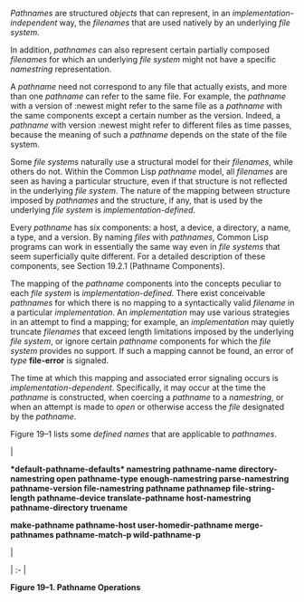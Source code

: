 
 



*Pathnames* are structured *objects* that can represent, in an *implementation-independent* way, the *filenames* that are used natively by an underlying *file system*. 



In addition, *pathnames* can also represent certain partially composed *filenames* for which an underlying *file system* might not have a specific *namestring* representation. 



A *pathname* need not correspond to any file that actually exists, and more than one *pathname* can refer to the same file. For example, the *pathname* with a version of :newest might refer to the same file as a *pathname* with the same components except a certain number as the version. Indeed, a *pathname* with version :newest might refer to different files as time passes, because the meaning of such a *pathname* depends on the state of the file system. 



Some *file systems* naturally use a structural model for their *filenames*, while others do not. Within the Common Lisp *pathname* model, all *filenames* are seen as having a particular structure, even if that structure is not reflected in the underlying *file system*. The nature of the mapping between structure imposed by *pathnames* and the structure, if any, that is used by the underlying *file system* is *implementation-defined*. 







 



 



Every *pathname* has six components: a host, a device, a directory, a name, a type, and a version. By naming *files* with *pathnames*, Common Lisp programs can work in essentially the same way even in *file systems* that seem superficially quite different. For a detailed description of these components, see Section 19.2.1 (Pathname Components). 



The mapping of the *pathname* components into the concepts peculiar to each *file system* is *implementation-defined*. There exist conceivable *pathnames* for which there is no mapping to a syntactically valid *filename* in a particular *implementation*. An *implementation* may use various strategies in an attempt to find a mapping; for example, an *implementation* may quietly truncate *filenames* that exceed length limitations imposed by the underlying *file system*, or ignore certain *pathname* components for which the *file system* provides no support. If such a mapping cannot be found, an error of *type* **file-error** is signaled. 



The time at which this mapping and associated error signaling occurs is *implementation-dependent*. Specifically, it may occur at the time the *pathname* is constructed, when coercing a *pathname* to a *namestring*, or when an attempt is made to *open* or otherwise access the *file* designated by the *pathname*. 



Figure 19–1 lists some *defined names* that are applicable to *pathnames*. 



|<p>**\*default-pathname-defaults\* namestring pathname-name directory-namestring open pathname-type enough-namestring parse-namestring pathname-version file-namestring pathname pathnamep file-string-length pathname-device translate-pathname host-namestring pathname-directory truename** </p><p>**make-pathname pathname-host user-homedir-pathname merge-pathnames pathname-match-p wild-pathname-p**</p>|

| :- |





**Figure 19–1. Pathname Operations** 



